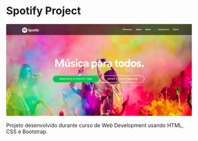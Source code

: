 # Spotify Project

![alt text](https://github.com/obliviate-dan/Spotfy-Project/blob/master/github.png)

Projeto desenvolvido durante curso de Web Development usando HTML, CSS e Bootstrap.
